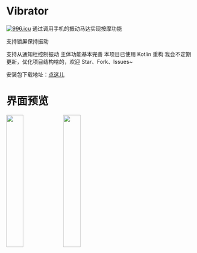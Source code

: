 # Vibrator
[![996.icu](https://img.shields.io/badge/link-996.icu-red.svg)](https://996.icu)
通过调用手机的振动马达实现按摩功能

支持锁屏保持振动

支持从通知栏控制振动
主体功能基本完善
本项目已使用 Kotlin 重构
我会不定期更新，优化项目结构啥的，欢迎 Star、Fork、Issues~

安装包下载地址：[点这儿](http://www.coolapk.com/apk/com.github.xiaofei_dev.vibrator)

# 界面预览

<img src="https://github.com/xiaofei-dev/Vibrator/blob/master/app/art/screen_shot1.png" width="30%" height="30%"><img src="https://github.com/xiaofei-dev/Vibrator/blob/master/app/art/screen_shot2.png" width="30%" height="30%">
